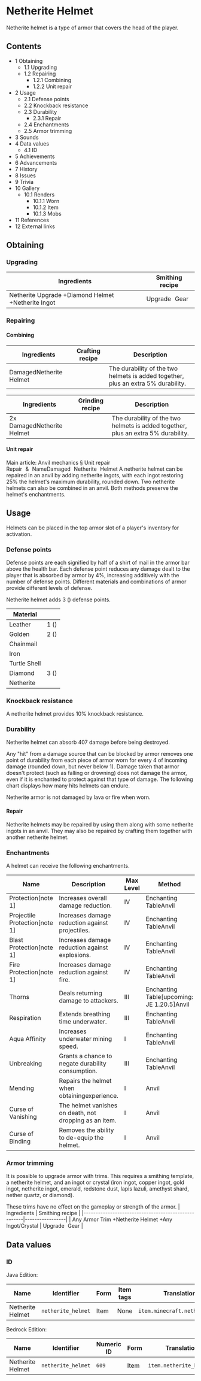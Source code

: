 # Netherite Helmet
Netherite helmet is a type of armor that covers the head of the player.

## Contents
- 1 Obtaining
	- 1.1 Upgrading
	- 1.2 Repairing
		- 1.2.1 Combining
		- 1.2.2 Unit repair
- 2 Usage
	- 2.1 Defense points
	- 2.2 Knockback resistance
	- 2.3 Durability
		- 2.3.1 Repair
	- 2.4 Enchantments
	- 2.5 Armor trimming
- 3 Sounds
- 4 Data values
	- 4.1 ID
- 5 Achievements
- 6 Advancements
- 7 History
- 8 Issues
- 9 Trivia
- 10 Gallery
	- 10.1 Renders
		- 10.1.1 Worn
		- 10.1.2 Item
		- 10.1.3 Mobs
- 11 References
- 12 External links

## Obtaining
### Upgrading
| Ingredients                                        | Smithing recipe |
|----------------------------------------------------|-----------------|
| Netherite Upgrade +Diamond Helmet +Netherite Ingot | Upgrade Gear    |

### Repairing
#### Combining
| Ingredients             | Crafting recipe | Description                                                                       |
|-------------------------|-----------------|-----------------------------------------------------------------------------------|
| DamagedNetherite Helmet |                 | The durability of the two helmets is added together, plus an extra 5% durability. |

| Ingredients                | Grinding recipe | Description                                                                       |
|----------------------------|-----------------|-----------------------------------------------------------------------------------|
| 2x DamagedNetherite Helmet |                 | The durability of the two helmets is added together, plus an extra 5% durability. |

#### Unit repair
Main article: Anvil mechanics § Unit repair
Repair & NameDamaged Netherite Helmet
A netherite helmet can be repaired in an anvil by adding netherite ingots, with each ingot restoring 25% the helmet's maximum durability, rounded down. Two netherite helmets can also be combined in an anvil. Both methods preserve the helmet's enchantments.

## Usage
Helmets can be placed in the top armor slot of a player's inventory for activation.

### Defense points
Defense points are each signified by half of a shirt of mail in the armor bar above the health bar. Each defense point reduces any damage dealt to the player that is absorbed by armor by 4%, increasing additively with the number of defense points. Different materials and combinations of armor provide different levels of defense.

Netherite helmet adds 3 () defense points.

| Material     |      |
|--------------|------|
| Leather      | 1 () |
| Golden       | 2 () |
| Chainmail    |      |
| Iron         |      |
| Turtle Shell |      |
| Diamond      | 3 () |
| Netherite    |      |

### Knockback resistance
A netherite helmet provides 10% knockback resistance.

### Durability
Netherite helmet can absorb 407 damage before being destroyed.

Any "hit" from a damage source that can be blocked by armor removes one point of durability from each piece of armor worn for every 4 of incoming damage (rounded down, but never below 1). Damage taken that armor doesn't protect (such as falling or drowning) does not damage the armor, even if it is enchanted to protect against that type of damage. The following chart displays how many hits helmets can endure.

Netherite armor is not damaged by lava or fire when worn.

#### Repair
Netherite helmets may be repaired by using them along with some netherite ingots in an anvil. They may also be repaired by crafting them together with another netherite helmet.

### Enchantments
A helmet can receive the following enchantments.

| Name                          | Description                                            | Max Level | Method                                      | Weight |
|-------------------------------|--------------------------------------------------------|-----------|---------------------------------------------|--------|
| Protection[note 1]            | Increases overall damage reduction.                    | IV        | Enchanting TableAnvil                       | 10     |
| Projectile Protection[note 1] | Increases damage reduction against projectiles.        | IV        | Enchanting TableAnvil                       | 5      |
| Blast Protection[note 1]      | Increases damage reduction against explosions.         | IV        | Enchanting TableAnvil                       | 2      |
| Fire Protection[note 1]       | Increases damage reduction against fire.               | IV        | Enchanting TableAnvil                       | 5      |
| Thorns                        | Deals returning damage to attackers.                   | III       | Enchanting Table‌[upcoming: JE 1.20.5]Anvil | 1      |
| Respiration                   | Extends breathing time underwater.                     | III       | Enchanting TableAnvil                       | 2      |
| Aqua Affinity                 | Increases underwater mining speed.                     | I         | Enchanting TableAnvil                       | 2      |
| Unbreaking                    | Grants a chance to negate durability consumption.      | III       | Enchanting TableAnvil                       | 5      |
| Mending                       | Repairs the helmet when obtainingexperience.           | I         | Anvil                                       | 2      |
| Curse of Vanishing            | The helmet vanishes on death, not dropping as an item. | I         | Anvil                                       | 1      |
| Curse of Binding              | Removes the ability to de-equip the helmet.            | I         | Anvil                                       | 1      |



### Armor trimming
It is possible to upgrade armor with trims. This requires a smithing template, a netherite helmet, and an ingot or crystal (iron ingot, copper ingot, gold ingot, netherite ingot, emerald, redstone dust, lapis lazuli, amethyst shard, nether quartz, or diamond).


These trims have no effect on the gameplay or strength of the armor.
| Ingredients                                         | Smithing recipe |
|-----------------------------------------------------|-----------------|
| Any Armor Trim +Netherite Helmet +Any Ingot/Crystal | Upgrade Gear    |

## Data values
### ID
Java Edition:

| Name             | Identifier         | Form | Item tags | Translation key                   |
|------------------|--------------------|------|-----------|-----------------------------------|
| Netherite Helmet | `netherite_helmet` | Item | None      | `item.minecraft.netherite_helmet` |

Bedrock Edition:

| Name             | Identifier         | Numeric ID | Form | Translation key              |
|------------------|--------------------|------------|------|------------------------------|
| Netherite Helmet | `netherite_helmet` | `609`      | Item | `item.netherite_helmet.name` |

